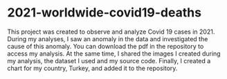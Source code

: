 # 2021-worldwide-covid19-deaths

This project was created to observe and analyze Covid 19 cases in 2021. During my analyses, I saw an anomaly in the data and investigated the cause of this anomaly. You can download the pdf in the repository to access my analysis. At the same time, I shared the images I created during my analysis, the dataset I used and my source code. Finally, I created a chart for my country, Turkey, and added it to the repository.
